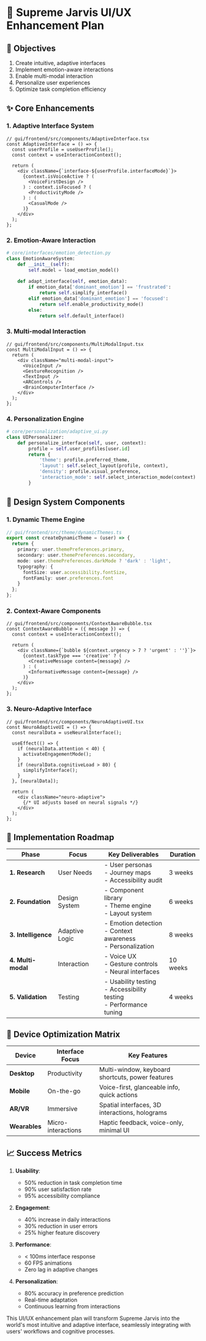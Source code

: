 # 💫 Supreme Jarvis UI/UX Enhancement Plan

## 🎯 Objectives
1. Create intuitive, adaptive interfaces
2. Implement emotion-aware interactions
3. Enable multi-modal interaction
4. Personalize user experiences
5. Optimize task completion efficiency

## ✨ Core Enhancements

### 1. Adaptive Interface System
```tsx
// gui/frontend/src/components/AdaptiveInterface.tsx
const AdaptiveInterface = () => {
  const userProfile = useUserProfile();
  const context = useInteractionContext();
  
  return (
    <div className={`interface-${userProfile.interfaceMode}`}>
      {context.isVoiceActive ? (
        <VoiceFirstDesign />
      ) : context.isFocused ? (
        <ProductivityMode />
      ) : (
        <CasualMode />
      )}
    </div>
  );
};
```

### 2. Emotion-Aware Interaction
```python
# core/interfaces/emotion_detection.py
class EmotionAwareSystem:
    def __init__(self):
        self.model = load_emotion_model()
        
    def adapt_interface(self, emotion_data):
        if emotion_data['dominant_emotion'] == 'frustrated':
            return self.simplify_interface()
        elif emotion_data['dominant_emotion'] == 'focused':
            return self.enable_productivity_mode()
        else:
            return self.default_interface()
```

### 3. Multi-modal Interaction
```tsx
// gui/frontend/src/components/MultiModalInput.tsx
const MultiModalInput = () => {
  return (
    <div className="multi-modal-input">
      <VoiceInput />
      <GestureRecognition />
      <TextInput />
      <ARControls />
      <BrainComputerInterface />
    </div>
  );
};
```

### 4. Personalization Engine
```python
# core/personalization/adaptive_ui.py
class UIPersonalizer:
    def personalize_interface(self, user, context):
        profile = self.user_profiles[user.id]
        return {
            'theme': profile.preferred_theme,
            'layout': self.select_layout(profile, context),
            'density': profile.visual_preference,
            'interaction_mode': self.select_interaction_mode(context)
        }
```

## 🎨 Design System Components

### 1. Dynamic Theme Engine
```ts
// gui/frontend/src/theme/dynamicThemes.ts
export const createDynamicTheme = (user) => {
  return {
    primary: user.themePreferences.primary,
    secondary: user.themePreferences.secondary,
    mode: user.themePreferences.darkMode ? 'dark' : 'light',
    typography: {
      fontSize: user.accessibility.fontSize,
      fontFamily: user.preferences.font
    }
  };
};
```

### 2. Context-Aware Components
```tsx
// gui/frontend/src/components/ContextAwareBubble.tsx
const ContextAwareBubble = ({ message }) => {
  const context = useInteractionContext();
  
  return (
    <div className={`bubble ${context.urgency > 7 ? 'urgent' : ''}`}>
      {context.taskType === 'creative' ? (
        <CreativeMessage content={message} />
      ) : (
        <InformativeMessage content={message} />
      )}
    </div>
  );
};
```

### 3. Neuro-Adaptive Interface
```tsx
// gui/frontend/src/components/NeuroAdaptiveUI.tsx
const NeuroAdaptiveUI = () => {
  const neuralData = useNeuralInterface();
  
  useEffect(() => {
    if (neuralData.attention < 40) {
      activateEngagementMode();
    }
    if (neuralData.cognitiveLoad > 80) {
      simplifyInterface();
    }
  }, [neuralData]);
  
  return (
    <div className="neuro-adaptive">
      {/* UI adjusts based on neural signals */}
    </div>
  );
};
```

## 🚀 Implementation Roadmap

| Phase | Focus | Key Deliverables | Duration |
|-------|-------|------------------|----------|
| **1. Research** | User Needs | - User personas<br>- Journey maps<br>- Accessibility audit | 3 weeks |
| **2. Foundation** | Design System | - Component library<br>- Theme engine<br>- Layout system | 6 weeks |
| **3. Intelligence** | Adaptive Logic | - Emotion detection<br>- Context awareness<br>- Personalization | 8 weeks |
| **4. Multi-modal** | Interaction | - Voice UX<br>- Gesture controls<br>- Neural interfaces | 10 weeks |
| **5. Validation** | Testing | - Usability testing<br>- Accessibility testing<br>- Performance tuning | 4 weeks |

## 📱 Device Optimization Matrix
| Device | Interface Focus | Key Features |
|--------|-----------------|--------------|
| **Desktop** | Productivity | Multi-window, keyboard shortcuts, power features |
| **Mobile** | On-the-go | Voice-first, glanceable info, quick actions |
| **AR/VR** | Immersive | Spatial interfaces, 3D interactions, holograms |
| **Wearables** | Micro-interactions | Haptic feedback, voice-only, minimal UI |

## 📈 Success Metrics
1. **Usability**:
   - 50% reduction in task completion time
   - 90% user satisfaction rate
   - 95% accessibility compliance

2. **Engagement**:
   - 40% increase in daily interactions
   - 30% reduction in user errors
   - 25% higher feature discovery

3. **Performance**:
   - < 100ms interface response
   - 60 FPS animations
   - Zero lag in adaptive changes

4. **Personalization**:
   - 80% accuracy in preference prediction
   - Real-time adaptation
   - Continuous learning from interactions

This UI/UX enhancement plan will transform Supreme Jarvis into the world's most intuitive and adaptive interface, seamlessly integrating with users' workflows and cognitive processes.